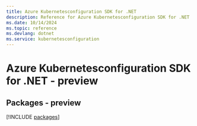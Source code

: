 ```yaml
---
title: Azure Kubernetesconfiguration SDK for .NET
description: Reference for Azure Kubernetesconfiguration SDK for .NET
ms.date: 10/14/2024
ms.topic: reference
ms.devlang: dotnet
ms.service: kubernetesconfiguration
---
```

# Azure Kubernetesconfiguration SDK for .NET - preview
## Packages - preview
[!INCLUDE [packages](kubernetesconfiguration-index.md)]